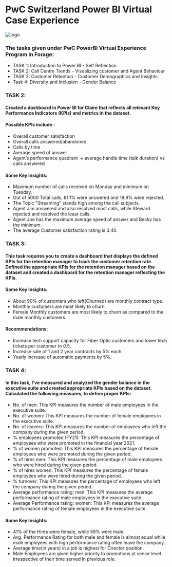 # PwC Switzerland Power BI Virtual Case Experience 

![logo](https://github.com/Abishek-Suresh/PwC-Switzerland-Power-BI-Virtual-Case-Experience/assets/90471014/add4bf4a-96cd-4878-80a2-19035f29ee58)

### The tasks given under PwC PowerBI Virtual Experience Program in Forage:
- TASK 1: Introduction to Power BI - Self Reflection
- TASK 2: Call Centre Trends - Visualizing customer and Agent Behaviour
- TASK 3: Customer Retention - Customer Demographics and Insights
- Task 4: Diversity and Inclusion - Gender Balance

### TASK 2:
#### Created a dashboard in Power BI for Claire that reflects all relevant Key Performance Indicators (KPIs) and metrics in the dataset. 

#### Possible KPIs include :

- Overall customer satisfaction
- Overall calls answered/abandoned
- Calls by time
- Average speed of answer
- Agent’s performance quadrant -> average handle time (talk duration) vs calls answered

#### Some Key Insights:
- Maximum number of calls received on Monday and minimum on Tuesday.
- Out of 5000 Total calls, 81.1% were answered and 18.9% were rejected.
- The Topic "Streaming" stands high among the call subjects.
- Agent Jim answered and also resolved most calls, while Steward rejected and resolved the least calls.
- Agent Joe has the maximum average speed of answer and Becky has the minimum.
- The average Customer satisfaction rating is 3.40.

### TASK 3:
#### This task requires you to create a dashboard that displays the defined KPIs for the retention manager to track the customer retention rate. Defined the appropriate KPIs for the retention manager based on the dataset and created a dashboard for the retention manager reflecting the KPIs.

#### Some Key Insights:
- About 90% of customers who left(Churned) are monthly contract type.
- Monthly customers are most likely to churn.
- Female Monthly customers are most likely to churn as compared to the male monthly customers.

#### Recommendations:
- Increase tech support capacity for Fiber Optic customers and lower tech tickets per customer to 0.5.
- Increase sale of 1 and 2 year contracts by 5% each.
- Yearly increase of automatic payments by 5%.

### TASK 4:
#### In this task, I've measured and analyzed the gender balance in the executive suite and created appropriate KPIs based on the dataset. Calculated the following measures, to define proper KPIs:
- No. of men: This KPI measures the number of male employees in the executive suite.
- No. of women: This KPI measures the number of female employees in the executive suite.
- No. of leavers: This KPI measures the number of employees who left the company during the given period.
- % employees promoted (FY21): This KPI measures the percentage of employees who were promoted in the financial year 2021.
- % of women promoted: This KPI measures the percentage of female employees who were promoted during the given period.
- % of hires men: This KPI measures the percentage of male employees who were hired during the given period.
- % of hires women: This KPI measures the percentage of female employees who were hired during the given period.
- % turnover: This KPI measures the percentage of employees who left the company during the given period.
- Average performance rating: men: This KPI measures the average performance rating of male employees in the executive suite.
- Average Performance rating: women: This KPI measures the average performance rating of female employees in the executive suite.

#### Some Key Insights:
- 41% of the Hires were female, while 59% were male.
- Avg. Performance Rating for both male and female is almost equal while male employees with high performance rating often leave the company.
- Average time(in years) in a job is highest for Director position.
- Male Employees are given higher priority to promotions at senior level irrespective of their time served in previous role.

